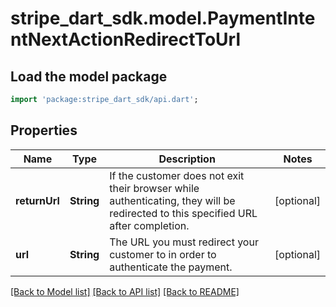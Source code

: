 # stripe_dart_sdk.model.PaymentIntentNextActionRedirectToUrl

## Load the model package
```dart
import 'package:stripe_dart_sdk/api.dart';
```

## Properties
Name | Type | Description | Notes
------------ | ------------- | ------------- | -------------
**returnUrl** | **String** | If the customer does not exit their browser while authenticating, they will be redirected to this specified URL after completion. | [optional] 
**url** | **String** | The URL you must redirect your customer to in order to authenticate the payment. | [optional] 

[[Back to Model list]](../README.md#documentation-for-models) [[Back to API list]](../README.md#documentation-for-api-endpoints) [[Back to README]](../README.md)


